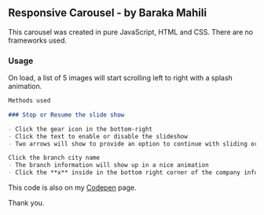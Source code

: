 ## Responsive Carousel - by Baraka Mahili

This carousel was created in pure JavaScript, HTML and CSS. There are no frameworks used.

### Usage

On load, a list of 5 images will start scrolling left to right with a splash animation.

```markdown
Methods used

### Stop or Resume the slide show

- Click the gear icon in the bottom-right
- Click the text to enable or disable the slideshow
- Two arrows will show to provide an option to continue with sliding or not

Click the branch city name
- The branch information will show up in a nice animation
- Click the **x** inside in the bottom right corner of the company info div to dismiss.
```

This code is also on my [Codepen](https://codepen.io/GBMahili/pen/RBEQXw) page.

Thank you.

